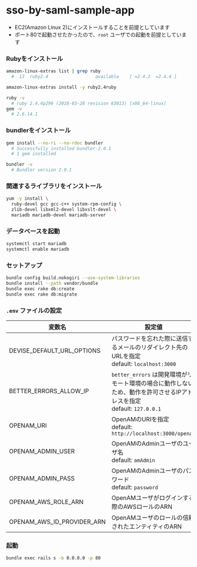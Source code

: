 # sso-by-saml-sample-app

- EC2(Amazon Linux 2)にインストールすることを前提としています
- ポート80で起動させたかったので、`root` ユーザでの起動を前提としています

### Rubyをインストール

```sh
amazon-linux-extras list | grep ruby
  #  13  ruby2.4                  available    [ =2.4.2  =2.4.4 ]

amazon-linux-extras install -y ruby2.4ruby

ruby -v
  # ruby 2.4.4p296 (2018-03-28 revision 63013) [x86_64-linux]
gem -v
  # 2.6.14.1
```

### bundlerをインストール

```sh
gem install --no-ri --no-rdoc bundler
  # Successfully installed bundler-2.0.1
  # 1 gem installed

bundler -v
  # Bundler version 2.0.1
```

### 関連するライブラリをインストール

```sh
yum -y install \
  ruby-devel gcc gcc-c++ system-rpm-config \
  zlib-devel libxml2-devel libxslt-devel \
  mariadb mariadb-devel mariadb-server
```

### データベースを起動

```sh
systemctl start mariadb
systemctl enable mariadb
```

### セットアップ

```sh
bundle config build.nokogiri --use-system-libraries
bundle install --path vendor/bundle
bundle exec rake db:create
bundle exec rake db:migrate
```

### `.env` ファイルの設定

|変数名|設定値|
|--|--|
|DEVISE_DEFAULT_URL_OPTIONS|パスワードを忘れた際に送信するメールのリダイレクト先のURLを指定<br>default: `localhost:3000`|
|BETTER_ERRORS_ALLOW_IP|`better_errors` は開発環境がリモート環境の場合に動作しないため、動作を許可させるIPアドレスを指定<br>default: `127.0.0.1`|
|OPENAM_URI|OpenAMのURIを指定<br>default: `http://localhost:3000/openam`|
|OPENAM_ADMIN_USER|OpenAMのAdminユーザのユーザ名<br>default: `amAdmin`|
|OPENAM_ADMIN_PASS|OpenAMのAdminユーザのパスワード<br>default: `password`|
|OPENAM_AWS_ROLE_ARN|OpenAMユーザがログインする際のAWSロールのARN|
|OPENAM_AWS_ID_PROVIDER_ARN|OpenAMユーザのロールの信頼されたエンティティのARN|

### 起動

```sh
bundle exec rails s -b 0.0.0.0 -p 80
```
